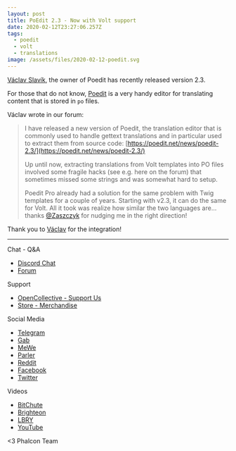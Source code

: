 ```yaml
---
layout: post
title: PoEdit 2.3 - Now with Volt support
date: 2020-02-12T23:27:06.257Z
tags:
  - poedit
  - volt
  - translations
image: /assets/files/2020-02-12-poedit.svg
---
```

[Václav Slavík](https://github.com/vslavik), the owner of Poedit has recently released version 2.3.

<!--more-->

For those that do not know, [Poedit](https://poedit.net) is a very handy editor for translating content that is stored in `po` files. 

Václav wrote in our forum:

> I have released a new version of Poedit, the translation editor that is commonly used to handle gettext translations and in particular used to extract them from source code: [https://poedit.net/news/poedit-2.3/](https://poedit.net/news/poedit-2.3/)
>
> Up until now, extracting translations from Volt templates into PO files involved some fragile hacks (see e.g. here on the forum) that sometimes missed some strings and was somewhat hard to setup.
>
> Poedit Pro already had a solution for the same problem with Twig templates for a couple of years. Starting with v2.3, it can do the same for Volt. All it took was realize how similar the two languages are... thanks [@Zaszczyk](https://github.com/Zaszczyk) for nudging me in the right direction!

Thank you to [Václav](https://github.com/vslavik) for the integration!


<hr>

Chat - Q&A

* [Discord Chat](https://phalcon.io/discord)
* [Forum](https://phalcon.link/forum)

Support

* [OpenCollective - Support Us](https://phalcon.io/fund)
* [Store - Merchandise](https://phalcon.io/store)

Social Media

* [Telegram](https://phalcon.io/telegram)
* [Gab](https://phalcon.io/gab)
* [MeWe](https://phalcon.io/mewe)
* [Parler](https://phalcon.io/parler)
* [Reddit](https://phalcon.io/reddit)
* [Facebook](https://phalcon.io/fb)
* [Twitter](https://phalcon.io/t)

Videos

* [BitChute](https://phalcon.io/bitchute)
* [Brighteon](https://brighteon.com/bitchute)
* [LBRY](https://phalcon.io/lbry)
* [YouTube](https://phalcon.io/youtube)

<3 Phalcon Team
